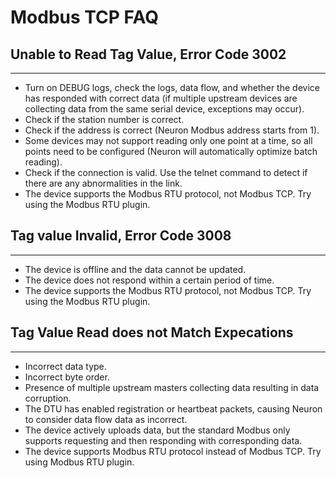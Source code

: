 # Modbus TCP FAQ

## Unable to Read Tag Value, Error Code 3002
---
* Turn on DEBUG logs, check the logs, data flow, and whether the device has responded with correct data (if multiple upstream devices are collecting data from the same serial device, exceptions may occur).
* Check if the station number is correct.
* Check if the address is correct (Neuron Modbus address starts from 1).
* Some devices may not support reading only one point at a time, so all points need to be configured (Neuron will automatically optimize batch reading).
* Check if the connection is valid. Use the telnet command to detect if there are any abnormalities in the link.
* The device supports the Modbus RTU protocol, not Modbus TCP. Try using the Modbus RTU plugin.

## Tag value Invalid, Error Code 3008
---
* The device is offline and the data cannot be updated.
* The device does not respond within a certain period of time.
* The device supports the Modbus RTU protocol, not Modbus TCP. Try using the Modbus RTU plugin.

## Tag Value Read does not Match Expecations
---
* Incorrect data type.
* Incorrect byte order.
* Presence of multiple upstream masters collecting data resulting in data corruption.
* The DTU has enabled registration or heartbeat packets, causing Neuron to consider data flow data as incorrect.
* The device actively uploads data, but the standard Modbus only supports requesting and then responding with corresponding data.
* The device supports Modbus RTU protocol instead of Modbus TCP. Try using Modbus RTU plugin.
